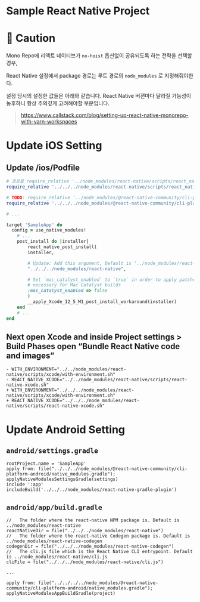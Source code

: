 # Sample React Native Project

# 🚧 Caution

Mono Repo에 리액트 네이티브가 `no-hoist` 옵션없이 공유되도록 하는 전략을 선택할 경우,

React Native 설정에서 package 경로는 루트 경로의 `node_modules` 로 지정해줘야한다.

설정 당시의 설정한 값들은 아래와 같습니다. React Native 버젼마다 달라질 가능성이 농후하니 항상 주의깊게 고려해야할 부분입니다.

> https://www.callstack.com/blog/setting-up-react-native-monorepo-with-yarn-workspaces

# Update iOS Setting

## Update /ios/Podfile

```ruby
# 경로를 require_relative '../node_modules/react-native/scripts/react_native_pods'
require_relative '../../../node_modules/react-native/scripts/react_native_pods'

# TODO: require_relative '../node_modules/@react-native-community/cli-platform-ios/native_modules'
require_relative '../../../node_modules/@react-native-community/cli-platform-ios/native_modules'

# ...

target 'SampleApp' do
  config = use_native_modules!
    # ...
    post_install do |installer|
        react_native_post_install(
        installer,

        # Update: Add this argument, Default is "../node_modules/react-native"
        "../../../node_modules/react-native",

        # Set `mac_catalyst_enabled` to `true` in order to apply patches
        # necessary for Mac Catalyst builds
        :mac_catalyst_enabled => false
        )
        __apply_Xcode_12_5_M1_post_install_workaround(installer)
    end
    # ...
end
```

## Next open Xcode and inside Project settings > Build Phases open “Bundle React Native code and images”

```
- WITH_ENVIRONMENT="../../node_modules/react-native/scripts/xcode/with-environment.sh"
- REACT_NATIVE_XCODE="../../node_modules/react-native/scripts/react-native-xcode.sh"
+ WITH_ENVIRONMENT="../../../node_modules/react-native/scripts/xcode/with-environment.sh"
+ REACT_NATIVE_XCODE="../../../node_modules/react-native/scripts/react-native-xcode.sh"
```

# Update Android Setting

## `android/settings.gradle`

```
rootProject.name = 'SampleApp'
apply from: file("../../../node_modules/@react-native-community/cli-platform-android/native_modules.gradle"); applyNativeModulesSettingsGradle(settings)
include ':app'
includeBuild('../../../node_modules/react-native-gradle-plugin')
```

## `android/app/build.gradle`

```
//   The folder where the react-native NPM package is. Default is ../node_modules/react-native
reactNativeDir = file("../../../node_modules/react-native")
//   The folder where the react-native Codegen package is. Default is ../node_modules/react-native-codegen
codegenDir = file("../../../node_modules/react-native-codegen")
//   The cli.js file which is the React Native CLI entrypoint. Default is ../node_modules/react-native/cli.js
cliFile = file("../../../node_modules/react-native/cli.js")

...

apply from: file("../../../../node_modules/@react-native-community/cli-platform-android/native_modules.gradle"); applyNativeModulesAppBuildGradle(project)
```
